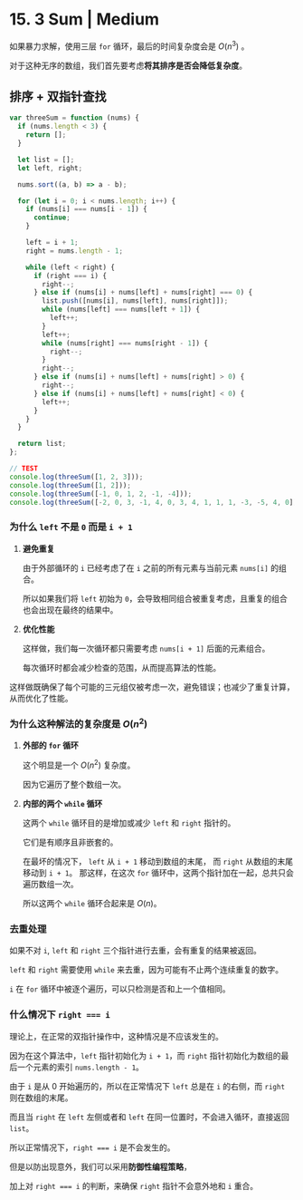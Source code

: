 # 15. 3 Sum | Medium

如果暴力求解，使用三层 `for` 循环，最后的时间复杂度会是 $O(n^3)$ 。

对于这种无序的数组，我们首先要考虑**将其排序是否会降低复杂度**。

## 排序 + 双指针查找

```js
var threeSum = function (nums) {
  if (nums.length < 3) {
    return [];
  }

  let list = [];
  let left, right;

  nums.sort((a, b) => a - b);

  for (let i = 0; i < nums.length; i++) {
    if (nums[i] === nums[i - 1]) {
      continue;
    }

    left = i + 1;
    right = nums.length - 1;

    while (left < right) {
      if (right === i) {
        right--;
      } else if (nums[i] + nums[left] + nums[right] === 0) {
        list.push([nums[i], nums[left], nums[right]]);
        while (nums[left] === nums[left + 1]) {
          left++;
        }
        left++;
        while (nums[right] === nums[right - 1]) {
          right--;
        }
        right--;
      } else if (nums[i] + nums[left] + nums[right] > 0) {
        right--;
      } else if (nums[i] + nums[left] + nums[right] < 0) {
        left++;
      }
    }
  }

  return list;
};

// TEST
console.log(threeSum([1, 2, 3]));
console.log(threeSum([1, 2]));
console.log(threeSum([-1, 0, 1, 2, -1, -4]));
console.log(threeSum([-2, 0, 3, -1, 4, 0, 3, 4, 1, 1, 1, -3, -5, 4, 0]));
```

### 为什么 `left` 不是 `0` 而是 `i + 1`

1. **避免重复**

   由于外部循环的 `i` 已经考虑了在 `i` 之前的所有元素与当前元素 `nums[i]` 的组合。

   所以如果我们将 `left` 初始为 `0`，会导致相同组合被重复考虑，且重复的组合也会出现在最终的结果中。

2. **优化性能**

   这样做，我们每一次循环都只需要考虑 `nums[i + 1]` 后面的元素组合。

   每次循环时都会减少检查的范围，从而提高算法的性能。

这样做既确保了每个可能的三元组仅被考虑一次，避免错误；也减少了重复计算，从而优化了性能。

### 为什么这种解法的复杂度是 $O(n^2)$

1. **外部的 `for` 循环**

   这个明显是一个 $O(n^2)$ 复杂度。

   因为它遍历了整个数组一次。

2. **内部的两个 `while` 循环**

   这两个 `while` 循环目的是增加或减少 `left` 和 `right` 指针的。

   它们是有顺序且非嵌套的。

   在最坏的情况下，
   `left` 从 `i + 1` 移动到数组的末尾，
   而 `right` 从数组的末尾移动到 `i + 1`。
   那这样，在这次 `for` 循环中，这两个指针加在一起，总共只会遍历数组一次。

   所以这两个 `while` 循环合起来是 $O(n)$。

### 去重处理

如果不对 `i`, `left` 和 `right` 三个指针进行去重，会有重复的结果被返回。

`left` 和 `right` 需要使用 `while` 来去重，因为可能有不止两个连续重复的数字。

`i` 在 `for` 循环中被逐个遍历，可以只检测是否和上一个值相同。

### 什么情况下 `right === i`

理论上，在正常的双指针操作中，这种情况是不应该发生的。

因为在这个算法中，`left` 指针初始化为 `i + 1`，而 `right` 指针初始化为数组的最后一个元素的索引 `nums.length - 1`。

由于 `i` 是从 0 开始遍历的，所以在正常情况下 `left` 总是在 `i` 的右侧，而 `right` 则在数组的末尾。

而且当 `right` 在 `left` 左侧或者和 `left` 在同一位置时，不会进入循环，直接返回 `list`。

所以正常情况下，`right === i` 是不会发生的。

但是以防出现意外，我们可以采用**防御性编程策略**，

加上对 `right === i` 的判断，来确保 `right` 指针不会意外地和 `i` 重合。
